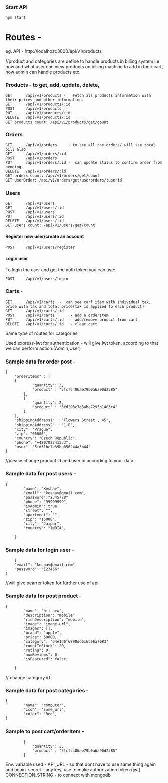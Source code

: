 ### Start API

```
npm start
```

# Routes - 
eg. API - http://localhost:3000/api/v1/products

//product and categories are define to handle products in billing system i.e how and what user can view products on billing machine to add in their cart, how  admin can  handle products etc.

### Products - to get, add, update, delete, 

```
GET      /api/v1/products -   Fetch all products information with their prices and other information.
GET      /api/v1/products/:id
POST     /api/v1/products
PUT      /api/v1/products/:id
DELETE   /api/v1/products/:id
GET products count: /api/v1/products/get/count
```

### Orders

```
GET      /api/v1/orders     - to see all the orders/ will see total bill also
GET      /api/v1/orders/:id
POST     /api/v1/orders
PUT      /api/v1/orders/:id -  can update status to confirm order from pending.
DELETE   /api/v1/orders/:id
GET orders count: /api/v1/orders/get/count
GET UserOrder: /api/v1/orders/get/userorders/:userid
```

### Users

```
GET      /api/v1/users
GET      /api/v1/users/:id
POST     /api/v1/users
PUT      /api/v1/users/:id
DELETE   /api/v1/users/:id
GET users count: /api/v1/users/get/count
```

#### Register new user/create an account

```
POST     /api/v1/users/register
```

#### Login user

To login the user and get the auth token you can use:

```
POST     /api/v1/users/login
```

### Carts -

```
GET      /api/v1/carts  -  can see cart item with individual tax, price with tax and total price(tax is applied to each product)
GET      /api/v1/carts/:id
POST     /api/v1/carts       - add a orderItem
PUT      /api/v1/carts/:id  -  add/remove product from cart
DELETE   /api/v1/carts/:id   - clear cart 

```
Same type of routes for categories

Used express-jwt  for authentication - will give jwt token, according to that we can perform action.(Admin,User)


### Sample data for order post -
```
{
    "orderItems" : [
    {
            "quantity": 3,
            "product" : "5fcfc406ae79b0a6a90d2585"
        },
        {
            "quantity": 2,
            "product" : "5fd293c7d3abe7295b1403c4"
        }
    ],
    "shippingAddress1" : "Flowers Street , 45",
    "shippingAddress2" : "1-B",
    "city": "Prague",
    "zip": "00000",
    "country": "Czech Republic",
    "phone": "+420702241333",
    "user": "5fd51bc7e39ba856244a3b44"
}
```
//please change product id and user id according to your data

### Sample data for post users -
```
{
        "name": "Keshav",
        "email": "keshav@gmail.com",
        "password":"2345778"
        "phone": "99999999",
        "isAdmin": true,
        "street": "",
        "apartment": "",
        "zip": "15008",
        "city": "Jaipur",
        "country": "INDIA",

    }
  ```
### Sample data for login user - 
```
    {
    "email": "keshav@gmail.com",
    "password": "123456"
}
```
//will give bearrer token for further use of api


### Sample data for post product -
```
{
        "name": "hii new",
        "description": "mobile",
        "richDescription": "mobile",
        "image": "image-url",
        "images": [],
        "brand": "apple",
        "price": 50000,
        "category": "64e1d6f6890dd616ce6a7083"
        "countInStock": 20,
        "rating": 0,
        "numReviews": 0,
        "isFeatured": false,
    
    }
```
// change category id


### Sample data for post  categories - 
```
{
        "name": "computer",
        "icon": "some_url",
        "color": "Red",
}
```

### Sample to post cart/orderItem - 
```
        {
            "quantity": 3,
            "product" : "5fcfc406ae79b0a6a90d2585"
        }
```

Env. variable used - 
API_URL - so that dont have to use same thing again and again.
secret - any key, use to make authorization token (jwt)
CONNECTION_STRING - to connect with mongodb
